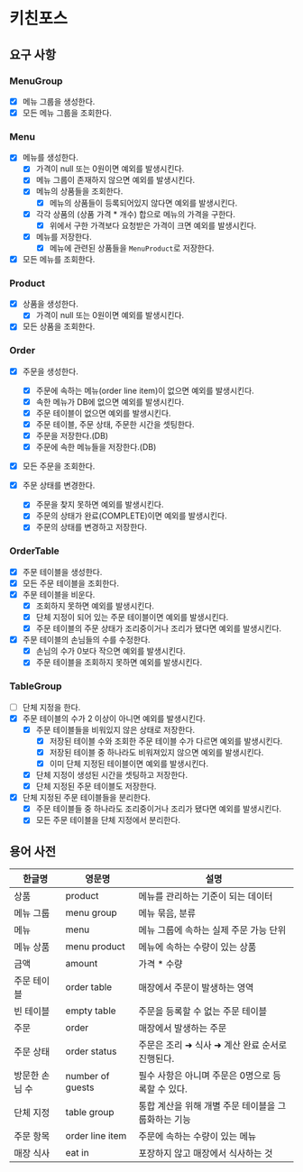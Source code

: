 # 키친포스

## 요구 사항

### MenuGroup

- [x] 메뉴 그룹을 생성한다.
- [x] 모든 메뉴 그룹을 조회한다.

### Menu

- [x] 메뉴를 생성한다.
  - [x] 가격이 null 또는 0원이면 예외를 발생시킨다.
  - [x] 메뉴 그룹이 존재하지 않으면 예외를 발생시킨다.
  - [x] 메뉴의 상품들을 조회한다.
    - [x] 메뉴의 상품들이 등록되어있지 않다면 예외를 발생시킨다.
  - [x] 각각 상품의 (상품 가격 * 개수) 합으로 메뉴의 가격을 구한다.
    - [x] 위에서 구한 가격보다 요청받은 가격이 크면 예외를 발생시킨다.
  - [x] 메뉴를 저장한다.
    - [x] 메뉴에 관련된 상품들을 `MenuProduct`로 저장한다.
- [x] 모든 메뉴를 조회한다.

### Product

- [x] 상품을 생성한다.
  - [x] 가격이 null 또는 0원이면 예외를 발생시킨다.
- [x] 모든 상품을 조회한다.

### Order

- [x] 주문을 생성한다.
  - [x] 주문에 속하는 메뉴(order line item)이 없으면 예외를 발생시킨다.
  - [x] 속한 메뉴가 DB에 없으면 예외를 발생시킨다.
  - [x] 주문 테이블이 없으면 예외를 발생시킨다.
  - [x] 주문 테이블, 주문 상태, 주문한 시간을 셋팅한다.
  - [x] 주문을 저장한다.(DB)
  - [x] 주문에 속한 메뉴들을 저장한다.(DB)

- [x] 모든 주문을 조회한다.

- [x] 주문 상태를 변경한다.
  - [x] 주문을 찾지 못하면 예외를 발생시킨다.
  - [x] 주문의 상태가 완료(COMPLETE)이면 예외를 발생시킨다.
  - [x] 주문의 상태를 변경하고 저장한다.

### OrderTable

- [x] 주문 테이블을 생성한다.
- [x] 모든 주문 테이블을 조회한다.
- [x] 주문 테이블을 비운다.
  - [x] 조회하지 못하면 예외를 발생시킨다.
  - [x] 단체 지정이 되어 있는 주문 테이블이면 예외를 발생시킨다.
  - [x] 주문 테이블의 주문 상태가 조리중이거나 조리가 됐다면 예외를 발생시킨다.
- [x] 주문 테이블의 손님들의 수를 수정한다.
  - [x] 손님의 수가 0보다 작으면 예외를 발생시킨다.
  - [x] 주문 테이블을 조회하지 못하면 예외를 발생시킨다.

### TableGroup

- [ ] 단체 지정을 한다.
- [x] 주문 테이블의 수가 2 이상이 아니면 예외를 발생시킨다.
  - [x] 주문 테이블들을 비워있지 않은 상태로 저장한다.
    - [x] 저장된 테이블 수와 조회한 주문 테이블 수가 다르면 예외를 발생시킨다.
    - [x] 저장된 테이블 중 하나라도 비워져있지 않으면 예외를 발생시킨다.
    - [x] 이미 단체 지정된 테이블이면 예외를 발생시킨다.
  - [x] 단체 지정이 생성된 시간을 셋팅하고 저장한다.
  - [x] 단체 지정된 주문 테이블도 저장한다.
- [x] 단체 지정된 주문 테이블들을 분리한다.
  - [x] 주문 테이블들 중 하나라도 조리중이거나 조리가 됐다면 예외를 발생시킨다.
  - [x] 모든 주문 테이블을 단체 지정에서 분리한다.

## 용어 사전

| 한글명 | 영문명 | 설명 |
| --- | --- | --- |
| 상품 | product | 메뉴를 관리하는 기준이 되는 데이터 |
| 메뉴 그룹 | menu group | 메뉴 묶음, 분류 |
| 메뉴 | menu | 메뉴 그룹에 속하는 실제 주문 가능 단위 |
| 메뉴 상품 | menu product | 메뉴에 속하는 수량이 있는 상품 |
| 금액 | amount | 가격 * 수량 |
| 주문 테이블 | order table | 매장에서 주문이 발생하는 영역 |
| 빈 테이블 | empty table | 주문을 등록할 수 없는 주문 테이블 |
| 주문 | order | 매장에서 발생하는 주문 |
| 주문 상태 | order status | 주문은 조리 ➜ 식사 ➜ 계산 완료 순서로 진행된다. |
| 방문한 손님 수 | number of guests | 필수 사항은 아니며 주문은 0명으로 등록할 수 있다. |
| 단체 지정 | table group | 통합 계산을 위해 개별 주문 테이블을 그룹화하는 기능 |
| 주문 항목 | order line item | 주문에 속하는 수량이 있는 메뉴 |
| 매장 식사 | eat in | 포장하지 않고 매장에서 식사하는 것 |
